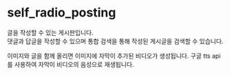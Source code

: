# self_radio_posting

글을 작성할 수 있는 게시판입니다.  
댓글과 답글을 작성할 수 있으며 통합 검색을 통해 작성된 게시글을 검색할 수 있습니다.

  
이미지와 글을 함께 올리면 이미지에 자막이 추가된 비디오가 생성됩니다. 구글 tts api를 사용하여 자막이 비디오의 음성으로 재생됩니다. 

